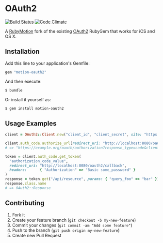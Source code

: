 # OAuth2

[![Build Status](https://travis-ci.org/motionauth/oauth2.svg)](https://travis-ci.org/motionauth/oauth2)
[![Code Climate](https://codeclimate.com/github/motionauth/oauth2/badges/gpa.svg)](https://codeclimate.com/github/motionauth/oauth2)

A [RubyMotion](http://www.rubymotion.com) fork of the existing
[OAuth2](https://github.com/intridea/oauth2) RubyGem that works for iOS and OS X.

## Installation

Add this line to your application's Gemfile:

```ruby
gem "motion-oauth2"
```

And then execute:

```bash
$ bundle
```

Or install it yourself as:

```bash
$ gem install motion-oauth2
```

## Usage Examples

```ruby
client = OAuth2::Client.new("client_id", "client_secret", site: "https://example.org")

client.auth_code.authorize_url(redirect_uri: "http://localhost:8080/oauth2/callback")
# => "https://example.org/oauth/authorization?response_type=code&client_id=client_id&redirect_uri=http://localhost:8080/oauth2/callback"

token = client.auth_code.get_token(
  "authorization_code_value",
  redirect_uri: "http://localhost:8080/oauth2/callback",
  headers:      { "Authorization" => "Basic some_password" }
)
response = token.get("/api/resource", params: { "query_foo" => "bar" })
response.class.name
# => OAuth2::Response
```

## Contributing

1. Fork it
2. Create your feature branch (`git checkout -b my-new-feature`)
3. Commit your changes (`git commit -am "Add some feature"`)
4. Push to the branch (`git push origin my-new-feature`)
5. Create new Pull Request
